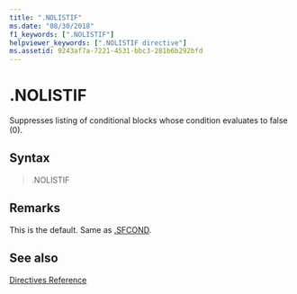 ```yaml
---
title: ".NOLISTIF"
ms.date: "08/30/2018"
f1_keywords: [".NOLISTIF"]
helpviewer_keywords: [".NOLISTIF directive"]
ms.assetid: 9243af7a-7221-4531-bbc3-281b6b292bfd
---
```

# .NOLISTIF

Suppresses listing of conditional blocks whose condition evaluates to false (0).

## Syntax

> .NOLISTIF

## Remarks

This is the default. Same as [.SFCOND](../../assembler/masm/dot-sfcond.md).

## See also

[Directives Reference](../../assembler/masm/directives-reference.md)<br/>